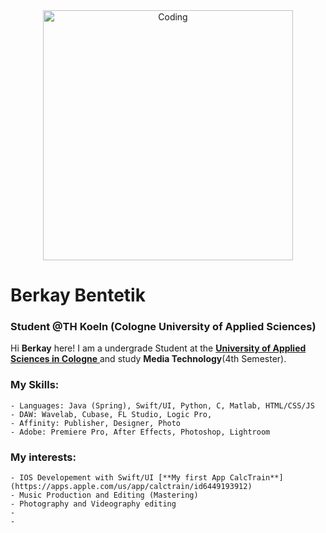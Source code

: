 <div style="text-align: center;">
    <img alight= "center" alt="Coding" width="400" src="https://mydesignagenda.com/wp-content/uploads/2019/12/wide_fullhd_germany-cologne-panorama.jpg">
</div>

# Berkay Bentetik

### Student @TH Koeln (Cologne University of Applied Sciences)


Hi **Berkay** here! I am a undergrade Student at the [**University of Applied Sciences in Cologne** ](https://www.th-koeln.de/en/) and study **Media Technology**(4th Semester).


 ### **My Skills:**
    - Languages: Java (Spring), Swift/UI, Python, C, Matlab, HTML/CSS/JS
    - DAW: Wavelab, Cubase, FL Studio, Logic Pro,
    - Affinity: Publisher, Designer, Photo
    - Adobe: Premiere Pro, After Effects, Photoshop, Lightroom


### **My interests:**
    - IOS Developement with Swift/UI [**My first App CalcTrain**](https://apps.apple.com/us/app/calctrain/id6449193912)
    - Music Production and Editing (Mastering)
    - Photography and Videography editing
    - 
    - 

